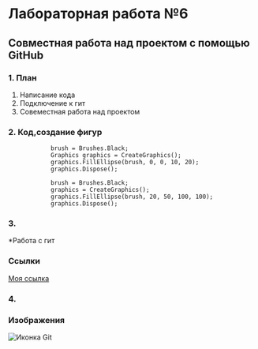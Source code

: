 # Лабораторная работа №6
## Совместная работа над проектом с помощью GitHub
### 1. План
1. Написание кода
2. Подключение к гит
3. Совеместная работа над проектом
### 2. Код,создание фигур
```
            brush = Brushes.Black;
            Graphics graphics = CreateGraphics();
            graphics.FillEllipse(brush, 0, 0, 10, 20);
            graphics.Dispose();

            brush = Brushes.Black;
            graphics = CreateGraphics();
            graphics.FillEllipse(brush, 20, 50, 100, 100);
            graphics.Dispose();
```
### 3.
*Работа с гит
  ### Ссылки
[Моя ссылка](https://github.com/v-a-antoshkin/WinFormsApp1)
### 4.
### Изображения

![Иконка Git](https://avatars.mds.yandex.net/i?id=d42d4e2cf153ab4f7ca1f3a0d2a7e42a_l-9866669-images-thumbs&n=13)
